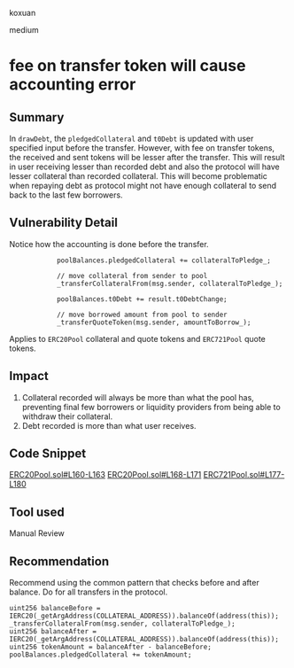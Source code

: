 koxuan

medium

# fee on transfer token will cause accounting error

## Summary
In `drawDebt`, the `pledgedCollateral` and `t0Debt` is updated with user specified input before the transfer. However, with fee on transfer tokens, the received and sent tokens will be lesser after the transfer. This will result in user receiving lesser than recorded debt and also the protocol will have lesser collateral than recorded collateral. This will become problematic when repaying debt as protocol might not have enough collateral to send back to the last few borrowers. 

## Vulnerability Detail

Notice how the accounting is done before the transfer. 

```solidity
            poolBalances.pledgedCollateral += collateralToPledge_;

            // move collateral from sender to pool
            _transferCollateralFrom(msg.sender, collateralToPledge_);
```

```solidity
            poolBalances.t0Debt += result.t0DebtChange;

            // move borrowed amount from pool to sender
            _transferQuoteToken(msg.sender, amountToBorrow_);
```

Applies to `ERC20Pool` collateral and quote tokens and `ERC721Pool` quote tokens.


## Impact
1) Collateral recorded will always be more than what the pool has,  preventing final few borrowers or liquidity providers from being able to withdraw their collateral.
2) Debt recorded is more than what user receives.




## Code Snippet
[ERC20Pool.sol#L160-L163](https://github.com/sherlock-audit/2023-01-ajna/blob/main/contracts/src/ERC20Pool.sol#L160-L163)
[ERC20Pool.sol#L168-L171](https://github.com/sherlock-audit/2023-01-ajna/blob/main/contracts/src/ERC20Pool.sol#L168-L171)
[ERC721Pool.sol#L177-L180](https://github.com/sherlock-audit/2023-01-ajna/blob/main/contracts/src/ERC721Pool.sol#L177-L180)

## Tool used

Manual Review

## Recommendation

Recommend using the common pattern that checks before and after balance. Do for all transfers in the protocol.

```solidity
uint256 balanceBefore = IERC20(_getArgAddress(COLLATERAL_ADDRESS)).balanceOf(address(this));
_transferCollateralFrom(msg.sender, collateralToPledge_);
uint256 balanceAfter = IERC20(_getArgAddress(COLLATERAL_ADDRESS)).balanceOf(address(this));
uint256 tokenAmount = balanceAfter - balanceBefore;
poolBalances.pledgedCollateral += tokenAmount;

```
